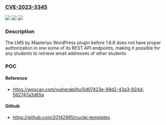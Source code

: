 ### [CVE-2023-3345](https://cve.mitre.org/cgi-bin/cvename.cgi?name=CVE-2023-3345)
![](https://img.shields.io/static/v1?label=Product&message=LMS%20by%20Masteriyo&color=blue)
![](https://img.shields.io/static/v1?label=Version&message=0%3C%201.6.8%20&color=brighgreen)
![](https://img.shields.io/static/v1?label=Vulnerability&message=CWE-863%20Incorrect%20Authorization&color=brighgreen)

### Description

The LMS by Masteriyo WordPress plugin before 1.6.8 does not have proper authorization in one some of its REST API endpoints, making it possible for any students to retrieve email addresses of other students

### POC

#### Reference
- https://wpscan.com/vulnerability/0d07423e-98d2-43a3-824d-562747a3d65a

#### Github
- https://github.com/20142995/nuclei-templates

